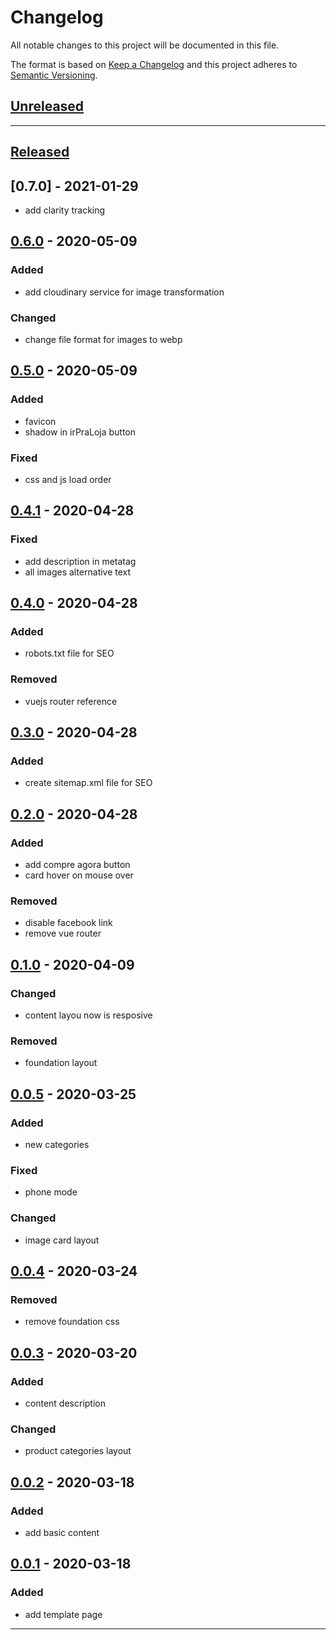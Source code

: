 # Changelog
All notable changes to this project will be documented in this file.

The format is based on [Keep a Changelog][Keep a Changelog] and this project adheres to [Semantic Versioning][Semantic Versioning].

## [Unreleased]

---

## [Released]

## [0.7.0] - 2021-01-29

- add clarity tracking

## [0.6.0] - 2020-05-09

### Added
- add cloudinary service for image transformation

### Changed
- change file format for images to webp

## [0.5.0] - 2020-05-09

### Added

- favicon
- shadow in irPraLoja button

### Fixed

- css and js load order

## [0.4.1] - 2020-04-28

### Fixed
- add description in metatag
- all images alternative text 

## [0.4.0] - 2020-04-28

### Added
- robots.txt file for SEO

### Removed
- vuejs router reference

## [0.3.0] - 2020-04-28

### Added
- create sitemap.xml file for SEO

## [0.2.0] - 2020-04-28

### Added
- add compre agora button
- card hover on mouse over

### Removed
- disable facebook link
- remove vue router

## [0.1.0] - 2020-04-09

### Changed
- content layou now is resposive

### Removed
- foundation layout

## [0.0.5] - 2020-03-25

### Added
- new categories

### Fixed
- phone mode

### Changed
- image card layout

## [0.0.4] - 2020-03-24

### Removed
- remove foundation css

## [0.0.3] - 2020-03-20

### Added
- content description

### Changed
- product categories layout

## [0.0.2] - 2020-03-18

### Added
- add basic content

## [0.0.1] - 2020-03-18

### Added
- add template page
---

<!-- Links -->
[Keep a Changelog]: https://keepachangelog.com/
[Semantic Versioning]: https://se2mver.org/

<!-- Versions -->
[Unreleased]: https://github.com/ucavalcante/AtelieDmaxPage/compare/1.0.0...HEAD
[Released]: https://github.com/ucavalcante/AtelieDmaxPage/releases
[0.6.0]: https://github.com/ucavalcante/AtelieDmaxPage/compare/0.5.0..0.6.0
[0.5.0]: https://github.com/ucavalcante/AtelieDmaxPage/compare/0.4.1..0.5.0
[0.4.1]: https://github.com/ucavalcante/AtelieDmaxPage/compare/0.4.0..0.4.1
[0.4.0]: https://github.com/ucavalcante/AtelieDmaxPage/compare/0.3.0..0.4.0
[0.3.0]: https://github.com/ucavalcante/AtelieDmaxPage/compare/0.2.0..0.3.0
[0.2.0]: https://github.com/ucavalcante/AtelieDmaxPage/compare/0.1.0..0.2.0
[0.1.0]: https://github.com/ucavalcante/AtelieDmaxPage/compare/0.0.5..0.1.0
[0.0.5]: https://github.com/ucavalcante/AtelieDmaxPage/compare/0.0.4..0.0.5
[0.0.4]: https://github.com/ucavalcante/AtelieDmaxPage/compare/0.0.3..0.0.4
[0.0.3]: https://github.com/ucavalcante/AtelieDmaxPage/compare/0.0.2..0.0.3
[0.0.2]: https://github.com/ucavalcante/AtelieDmaxPage/compare/0.0.1..0.0.2
[0.0.1]: https://github.com/ucavalcante/AtelieDmaxPage/releases/0.0.1
